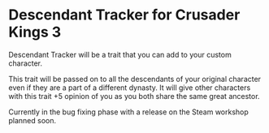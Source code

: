 # Descendant Tracker for Crusader Kings 3

Descendant Tracker will be a trait that you can add to your custom character.

This trait will be passed on to all the descendants of your original character even if they are a part of a different dynasty. It will give other characters with this trait +5 opinion of you as you both share the same great ancestor.

Currently in the bug fixing phase with a release on the Steam workshop planned soon.
